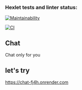 ### Hexlet tests and linter status:


[![Maintainability](https://api.codeclimate.com/v1/badges/9ba641214ee6aa71d6ac/maintainability)](https://codeclimate.com/github/cloudfiy/frontend-project-12/maintainability)

[![CI](https://github.com/cloudfiy/frontend-project-12/actions/workflows/ci.yaml/badge.svg)](https://github.com/cloudfiy/frontend-project-12/actions/workflows/ci.yaml)

## Chat

Chat only for you

## let's try

https://chat-fj4h.onrender.com
